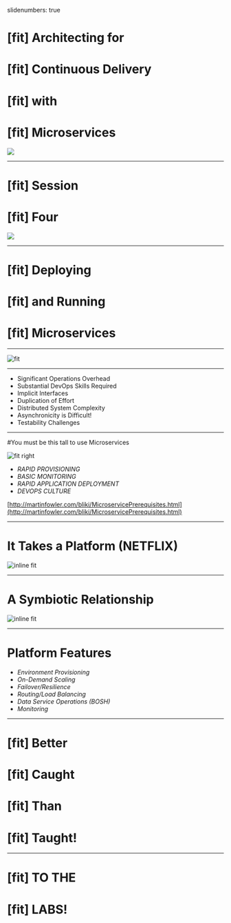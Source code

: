 slidenumbers: true

# [fit] Architecting for
# [fit] Continuous Delivery
# [fit] with
# [fit] Microservices
![](https://raw.githubusercontent.com/spring-projects/spring-cloud/gh-pages/img/project-icon-large.png)

---

# [fit] Session
# [fit] Four
![](Common/images/cf_logo.png)

---

# [fit] Deploying  
# [fit] and Running
# [fit] Microservices

---

![fit](Common/images/high_scale.png)

---

- Significant Operations Overhead
- Substantial DevOps Skills Required
- Implicit Interfaces
- Duplication of Effort
- Distributed System Complexity
- Asynchronicity is Difficult!
- Testability Challenges

---

#You must be this tall to use Microservices

![fit right](Common/images/freakout.jpg)

* _RAPID PROVISIONING_
* _BASIC MONITORING_
* _RAPID APPLICATION DEPLOYMENT_
* _DEVOPS CULTURE_

[http://martinfowler.com/bliki/MicroservicePrerequisites.html](http://martinfowler.com/bliki/MicroservicePrerequisites.html)

---

# It Takes a Platform (NETFLIX)

![inline fit](Common/images/takes_a_platform.png)

---

# A Symbiotic Relationship

![inline fit](Common/images/symbiotic.png)

---

# Platform Features

* _Environment Provisioning_
* _On-Demand Scaling_
* _Failover/Resilience_
* _Routing/Load Balancing_
* _Data Service Operations (BOSH)_
* _Monitoring_

---

# [fit] Better
# [fit] Caught
# [fit] Than
# [fit] Taught!

---

# [fit] TO THE
# [fit] LABS!
